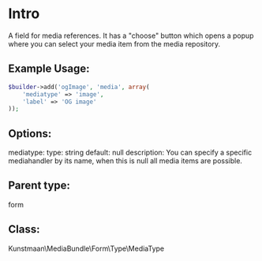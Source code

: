 # Intro

A field for media references. It has a "choose" button which opens a popup where you can select your media item from the media repository.

## Example Usage:

```php
$builder->add('ogImage', 'media', array(
    'mediatype' => 'image',
    'label' => 'OG image'
));
```

## Options:

mediatype:
	type: string
	default: null
	description:
		You can specify a specific mediahandler by its name, when this is null all media items are possible. 

## Parent type:

form

## Class:

Kunstmaan\MediaBundle\Form\Type\MediaType
